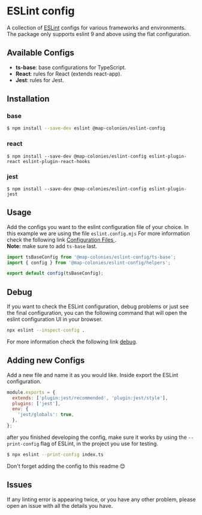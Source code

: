 # ESLint config

A collection of [ESLint](https://eslint.org/) configs for various frameworks and environments.
The package only supports eslint 9 and above using the flat configuration.

## Available Configs

- **ts-base**: base configurations for TypeScript.
- **React**: rules for React (extends react-app).
- **Jest**: rules for Jest.

## Installation

### base
```bash
$ npm install --save-dev eslint @map-colonies/eslint-config
```

### react
```
$ npm install --save-dev @map-colonies/eslint-config eslint-plugin-react eslint-plugin-react-hooks
```

### jest
```
$ npm install --save-dev @map-colonies/eslint-config eslint-plugin-jest
```


## Usage

Add the configs you want to the eslint configuration file of your choice. In this example we are using the file `eslint.config.mjs`
For more information check the following link [Configuration Files
](https://eslint.org/docs/latest/use/configure/configuration-files).
<br/>
**Note:** make sure to add `ts-base` last.

```javascript
import tsBaseConfig from '@map-colonies/eslint-config/ts-base';
import { config } from '@map-colonies/eslint-config/helpers';

export default config(tsBaseConfig);

```

## Debug
If you want to check the ESLint configuration, debug problems or just see the final configuration, you can the following command that will open the eslint configuration UI in your browser.

```bash
npx eslint --inspect-config .
```

For more information check the following link [debug](https://eslint.org/docs/latest/use/configure/debug).


## Adding new Configs

Add a new file and name it as you would like. Inside export the ESLint configuration.

```js
module.exports = {
  extends: ['plugin:jest/recommended', 'plugin:jest/style'],
  plugins: ['jest'],
  env: {
    'jest/globals': true,
  },
};
```

after you finished developing the config, make sure it works by using the `--print-config` flag of ESLint, in the project you use for testing.

```bash
$ npx eslint --print-config index.ts
```

Don't forget adding the config to this readme :blush:

## Issues
If any linting error is appearing twice, or you have any other problem, please open an issue with all the details you have.
